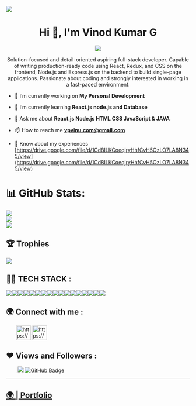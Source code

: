 <img src="https://repository-images.githubusercontent.com/588181932/e36ec678-7984-4cdd-8e4c-a3932772ff8e"/>
<h1 align="center">Hi 👋, I'm Vinod Kumar G</h1>
<p align="center">
  <img src="https://readme-typing-svg.herokuapp.com/?lines=Full%20Stack%20MERN%20Developer;&center=true&width=700&height=50">
</p>
<p align="center">Solution-focused and detail-oriented aspiring full-stack developer. Capable of writing production-ready code using React, Redux, and CSS on the frontend, Node.js and Express.js on the backend to build single-page applications. Passionate about coding and strongly interested in working in a fast-paced environment.</p>

- 🔭 I’m currently working on **My Personal Development**

- 🌱 I’m currently learning **React.js node.js and Database**

- 💬 Ask me about **React.js Node.js HTML CSS JavaScript & JAVA**

- 📫 How to reach me **vpvinu.com@gmail.com**

- 📄 Know about my experiences [https://drive.google.com/file/d/1Cd8ILKCoeqjryHhfCvH5OzLO7LA8N345/view](https://drive.google.com/file/d/1Cd8ILKCoeqjryHhfCvH5OzLO7LA8N345/view)

# 📊 GitHub Stats:
![](https://github-readme-stats.vercel.app/api?username=VinodKumarGgithub&theme=dark&hide_border=true&include_all_commits=true&count_private=true)<br/>
![](https://github-readme-streak-stats.herokuapp.com/?user=VinodKumarGgithub&theme=dark&hide_border=true)<br/>
![](https://github-readme-stats.vercel.app/api/top-langs/?username=VinodKumarGgithub&theme=dark&hide_border=true&include_all_commits=true&count_private=true&layout=compact)

## 🏆 Trophies
![](https://github-profile-trophy.vercel.app/?username=VinodKumarGgithub&theme=radical&no-frame=false&no-bg=true&margin-w=4)


## 👨‍💻 TECH STACK :

<div align="center" style="display: flex; flex-wrap: wrap;">
<img src="https://img.shields.io/badge/react-%2320232a.svg?style=for-the-badge&logo=react&logoColor=%2361DAFB" />
<img src="https://img.shields.io/badge/React_Router-CA4245?style=for-the-badge&logo=react-router&logoColor=white" />
<img src="https://img.shields.io/badge/redux-%23593d88.svg?style=for-the-badge&logo=redux&logoColor=white" />
<img src="https://img.shields.io/badge/chakra-%234ED1C5.svg?style=for-the-badge&logo=chakraui&logoColor=white" />
<img src="https://img.shields.io/badge/MongoDB-%234ea94b.svg?style=for-the-badge&logo=mongodb&logoColor=white" />
<img src="https://img.shields.io/badge/HTML5-E34F26?style=for-the-badge&logo=html5&logoColor=white" />
<img src="https://img.shields.io/badge/CSS3-1572B6?style=for-the-badge&logo=css3&logoColor=white" />
<img src="https://img.shields.io/badge/JavaScript-323330?style=for-the-badge&logo=javascript&logoColor=F7DF1E" />
<img src="https://img.shields.io/badge/Bootstrap-563D7C?style=for-the-badge&logo=bootstrap&logoColor=white" />
<img src="https://img.shields.io/badge/Tailwind_CSS-38B2AC?style=for-the-badge&logo=tailwind-css&logoColor=white" />
<img src="https://img.shields.io/badge/Node.js-339933?style=for-the-badge&logo=nodedotjs&logoColor=white" />
<img src="https://img.shields.io/badge/Express.js-000000?style=for-the-badge&logo=express&logoColor=white" />
<img src="https://img.shields.io/badge/java-%23ED8B00.svg?style=for-the-badge&logo=java&logoColor=white" />
<img src="https://img.shields.io/badge/npm-CB3837?style=for-the-badge&logo=npm&logoColor=white" />
<img src="https://img.shields.io/badge/GitHub-100000?style=for-the-badge&logo=github&logoColor=white" />
<img src="https://img.shields.io/badge/GIT-E44C30?style=for-the-badge&logo=git&logoColor=white" />
<img src="https://img.shields.io/badge/vite-%23646CFF.svg?style=for-the-badge&logo=vite&logoColor=white" />
</div>



<h2>🌍 Connect with me :</h2>

   <p align="left">
    &nbsp;&nbsp;&nbsp;&nbsp;&nbsp;&nbsp;<a href="https://www.linkedin.com/in/vinod-kumar--g/" target="blank">
            <img align="center"
                src="https://img.icons8.com/3d-fluency/94/linkedin.png"
                alt="https://www.linkedin.com/in/vinod-kumar--g/" width="40px" />
        </a>
        <a href="https://github.com/VinodKumarGgithub" target="blank">
            <img align="center"
                src="https://img.icons8.com/3d-fluency/94/github.png"
                alt="https://github.com/VinodKumarGgithub" width="40px"/>
        </a>
    </p>
    <h2>❤ Views and Followers :</h2>
    &nbsp;&nbsp;&nbsp;&nbsp;&nbsp;&nbsp;&nbsp;<a href="https://github.com/VinodKumarGgithub/github-profile-views-counter">
        <img src="https://komarev.com/ghpvc/?username=thisiskmv" >
    </a>
    <a href="https://github.com/VinodKumarGgithub?tab=followers">
        <img src="https://img.shields.io/github/followers/thisiskmv?label=Followers&style=social" alt="GitHub Badge">
    </a>
    <hr />
    <h2><a href="https://thisiskmv.github.io/">🌍 | Portfolio </a></h2>